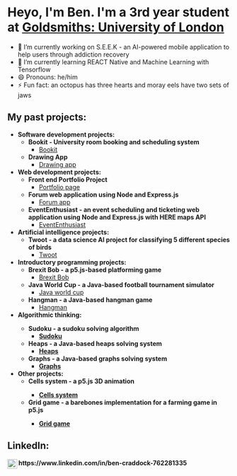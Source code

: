 <h1>Heyo, I'm Ben. I'm a 3rd year student at <a href="https://www.gold.ac.uk/ug/bsc-computer-science/">Goldsmiths: University of London</a></h1>

- 🔭 I’m currently working on S.E.E.K - an AI-powered mobile application to help users through addiction recovery
- 🌱 I’m currently learning REACT Native and Machine Learning with Tensorflow
- 😄 Pronouns: he/him
- ⚡ Fun fact: an octopus has three hearts and moray eels have two sets of jaws

<h2>My past projects:</h2>

- <b>Software development projects:</b>  
  - <b>Bookit - University room booking and scheduling system</b>
    - [Bookit](https://github.com/jbrun001/roombooking)
  - <b>Drawing App</b>
    - [Drawing app](https://github.com/RosalinaSpeedy/DrawingApp) 
- <b>Web development projects:</b>
  - <b>Front end Portfolio Project</b>
    - [Portfolio page](https://github.com/RosalinaSpeedy/Portfolio_Page)
  * <b>Forum web application using Node and Express.js</b>
    * [Forum app](https://)
  * <b>EventEnthusiast - an event scheduling and ticketing web application using Node and Express.js with HERE maps API</b>
    * [EventEnthusiast](https://github.com/RosalinaSpeedy/portfolio_project)
- <b>Artificial intelligence projects:</b>
  + <b>Twoot - a data science AI project for classifying 5 different species of birds</b>
    + [Twoot](https://)  
- <b>Introductory programming projects:</b>
  - <b>Brexit Bob - a p5.js-based platforming game</b>
    - [Brexit Bob](https://)
  - <b>Java World Cup - a Java-based football tournament simulator</b>
    - [Java world cup](https://)
  - <b>Hangman - a Java-based hangman game</b>
    - [Hangman](https://)  
- <b>Algorithmic thinking:<b>
  - <b>Sudoku - a sudoku solving algorithm</b>
    - [Sudoku](https://)
  - <b>Heaps - a Java-based heaps solving system</b>
    - [Heaps](https://)
  - <b>Graphs - a Java-based graphs solving system</b>
    - [Graphs](https://)
- <b>Other projects:</b>
  - <b> Cells system - a p5.js 3D animation
    - [Cells system](https://)
  - <b> Grid game - a barebones implementation for a farming game in p5.js
    - [Grid game](https://)

<h2>LinkedIn:</h2>
<img align="left" alt="BenCraddock | LinkedIn" width="22px" src="https://cdn.jsdelivr.net/npm/simple-icons@v3/icons/linkedin.svg" />
https://www.linkedin.com/in/ben-craddock-762281335
